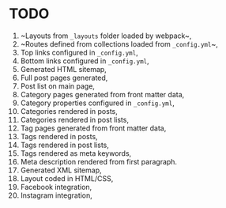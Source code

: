 # TODO

1. ~Layouts from `_layouts` folder loaded by webpack~,
1. ~Routes defined from collections loaded from `_config.yml`~,
1. Top links configured in `_config.yml`,
1. Bottom links configured in `_config.yml`,
1. Generated HTML sitemap,
1. Full post pages generated,
1. Post list on main page,
1. Category pages generated from front matter data,
1. Category properties configured in `_config.yml`,
1. Categories rendered in posts,
1. Categories rendered in post lists,
1. Tag pages generated from front matter data,
1. Tags rendered in posts,
1. Tags rendered in post lists,
1. Tags rendered as meta keywords,
1. Meta description rendered from first paragraph.
1. Generated XML sitemap,
1. Layout coded in HTML/CSS,
1. Facebook integration,
1. Instagram integration,

